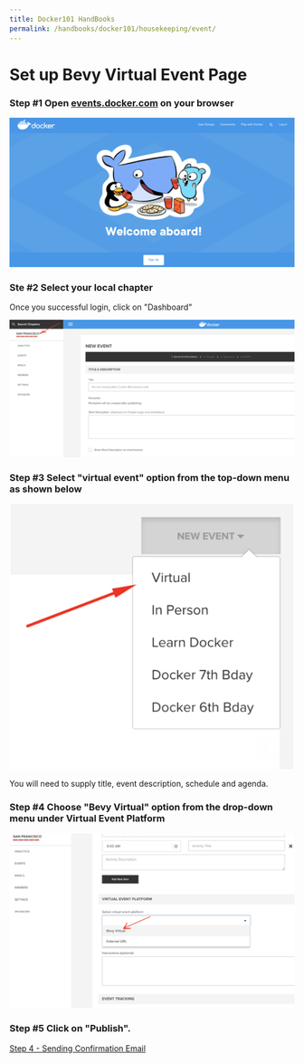 ```yaml
---
title: Docker101 HandBooks
permalink: /handbooks/docker101/housekeeping/event/
---
```


# Set up Bevy Virtual Event Page

### Step #1 Open [events.docker.com](https://events.docker.com) on your browser

![My Image](img/virtual1.png)



### Ste #2 Select your local chapter

Once you successful login, click on "Dashboard"

![My Image](img/virtual01.png)


### Step #3 Select "virtual event" option from the top-down menu as shown below



![My Image](img/virtual.png)

You will need to supply title, event description, schedule and agenda.


### Step #4 Choose "Bevy Virtual" option from the drop-down menu under Virtual Event Platform


![My Image](img/virtual3.png)

### Step #5 Click on "Publish".




[Step 4 - Sending Confirmation Email](../email/)

